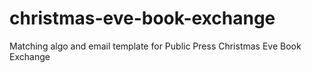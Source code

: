 # christmas-eve-book-exchange
Matching algo and email template for Public Press Christmas Eve Book Exchange
